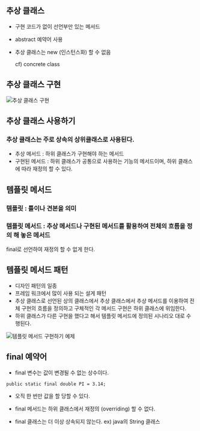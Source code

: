 ## 추상 클래스
- 구현 코드가 없이 선언부만 있는 메서드
- abstract 예약어 사용
- 추상 클래스는 new (인스턴스화) 할 수 없음

   cf) concrete class


## 추상 클래스 구현
![추상 클래스 구현](https://user-images.githubusercontent.com/65329769/91934009-28110b80-ed25-11ea-9fc2-8b577af4d8e0.jpg)



## 추상 클래스 사용하기
 ### 추상 클래스는 주로 상속의 상위클래스로 사용된다.
 - 추상 메서드 : 하위 클래스가 구현해야 하는 메서드
 - 구현된 메서드 : 하위 클래스가 공통으로 사용하는 기능의 메서드이며, 
 하위 클래스에 따라 재정의 할 수 있다.



## 템플릿 메서드
 ### 템플릿 : 틀이나 견본을 의미
 ### 템플릿 메서드 : 추상 메서드나 구현된 메서드를 활용하여 전체의 흐름을 정의 해 놓은 메서드
 final로 선언하여 재정의 할 수 없게 한다.
 
 
 
 ## 템플릿 메서드 패턴
 - 디자인 패턴의 일종
 - 프레임 워크에서 많이 사용 되는 설게 패턴
 - 추상 클래스로 선언된 상의 클래스에서 추상 클래스에서 추상 메서드를 이용하여 전체 구현의 흐름을 정의하고 구체적인 각 메서드 구현은 하위 클래스에 위임한다.
 - 하위 클래스가 다른 구현을 했다고 해서 템플릿 메서드에 정의된 시나리오 대로 수행된다.
 
 ![템플릿 메서드 구현하기 예제](https://user-images.githubusercontent.com/65329769/91938491-0f0d5800-ed2f-11ea-96c0-f4e734f58ecc.jpg)


## final 예약어
- final 변수는 값이 변경될 수 없는 상수이다.
```
public static final double PI = 3.14;
````
- 오직 한 번만 값을 할 당할 수 있다.

- final 메서드는 하위 클래스에서 재정의 (overriding) 할 수 없다.
- final 클래스는 더 이상 상속되지 않는다. ex) java의 String 클래스
